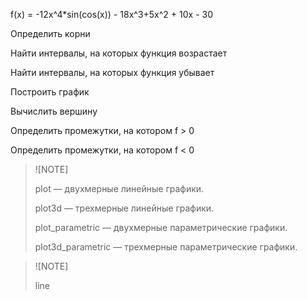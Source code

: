f(x) = -12x^4*sin(cos(x)) - 18x^3+5x^2 + 10x - 30

Определить корни

Найти интервалы, на которых функция возрастает

Найти интервалы, на которых функция убывает

Построить график

Вычислить вершину

Определить промежутки, на котором f > 0

Определить промежутки, на котором f < 0

> ![NOTE]
> 
> plot — двухмерные линейные графики.
>
> plot3d — трехмерные линейные графики.
>
> plot_parametric — двухмерные параметрические графики.
>
> plot3d_parametric — трехмерные параметрические графики.

> ![NOTE]
>
> line